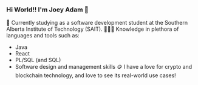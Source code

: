 ### Hi World!! I'm Joey Adam 👋

<!--
**CryptoJoe33/CryptoJoe33** is a ✨ _special_ ✨ repository because its `README.md` (this file) appears on your GitHub profile.

Here are some ideas to get you started:

- 🔭 I’m currently working on ...
- 🌱 I’m currently learning ...

- 👯 I’m looking to collaborate on ...
- 🤔 I’m looking for help with ...
- 💬 Ask me about ...
- 📫 How to reach me: ...
- 😄 Pronouns: ...
- ⚡ Fun fact: ...
-->

📜 Currently studying as a software development student at the Southern Alberta Institute of Technology (SAIT).
🧑🏻‍🔬 Knowledge in plethora of languages and tools such as:
  - Java
  - React
  - PL/SQL (and SQL)
  - Software design and management skills
🪙 I have a love for crypto and blockchain technology, and love to see its real-world use cases!

